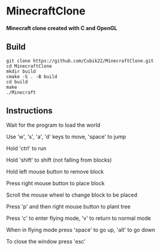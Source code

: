 # MinecraftClone

#### Minecraft clone created with C and OpenGL

## Build

<html>
  <head>
    <code>git clone https://github.com/Cubik22/MinecraftClone.git</code><br>
    <code>cd MinecraftClone</code><br>
    <code>mkdir build</code><br>
    <code>cmake -S . -B build</code><br>
    <code>cd build</code><br>
    <code>make</code><br>
    <code>./Minecraft</code><br>
  </head>
</html>

## Instructions

Wait for the program to load the world

Use 'w', 's', 'a', 'd' keys to move, 'space' to jump

Hold 'ctrl' to run

Hold 'shift' to shift (not falling from blocks)

Hold left mouse button to remove block

Press right mouse button to place block

Scroll the mouse wheel to change block to be placed

Press 'p' and then right mouse button to plant tree

Press 'c' to enter flying mode, 'v' to return to normal mode

When in flying mode press 'space' to go up, 'alt' to go down

To close the window press 'esc'
